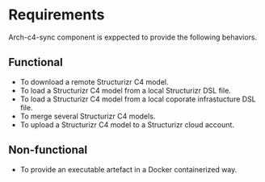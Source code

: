 # Requirements
Arch-c4-sync component is exppected to provide the following behaviors.

## Functional
* To download a remote Structurizr C4 model.
* To load a Structurizr C4 model from a local Structurizr DSL file.
* To load a Structurizr C4 model from a local coporate infrastucture DSL file.
* To merge several Structurizr C4 models.
* To upload a Structurizr C4 model to a Structurizr cloud account.

## Non-functional
* To provide an executable artefact in a Docker containerized way.
